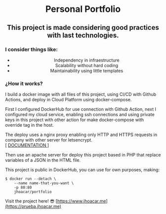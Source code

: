 <h1 align="center">Personal Portfolio</h1>
<h2 align="center">
    This project is made considering good practices with last technologies.
</h2>
<h3>I consider things like:</h3>
<ul align="center">
    <li align="center">
        Independency in infraestructure
    </li>
    <li align="center">
        Scalability without hard coding
    </li>
    <li align="center">
        Maintainability using little templates
    </li>
</ul>

<h3>¿How it works? </h3>
<p>
I build a docker image with all files of this project,
using CI/CD with Github Actions, and deploy in Cloud Platform
using docker-compose.
</p>
<p>
First I configured DockerHub for use connection with Github Action,
next I configured my cloud service, enabling ssh connections and using private keys
in this project with other action for make docker-compose with override tag in the host.
</p>
<p>
The deploy uses a nginx proxy enabling only HTTP and HTTPS requests in company with other server for letsencrypt.
    <br>
    [ <a href="https://github.com/nginx-proxy/acme-companion"> DOCUMENTATION </a> ]
</p>
<p>
Then use an apache server for deploy this project based in PHP that replace variables of a JSON in the HTML file.
</p>
<p>This project is public in DockerHub, you can use for own purposes, making: </p>

```shell
$ docker run --detach \
    --name name-that-you-want \
    -p 80:80
    jhoacar/portfolio
```

Visit the project here!  😎  [https://www.jhoacar.me](https://prueba.jhoacar.me)
